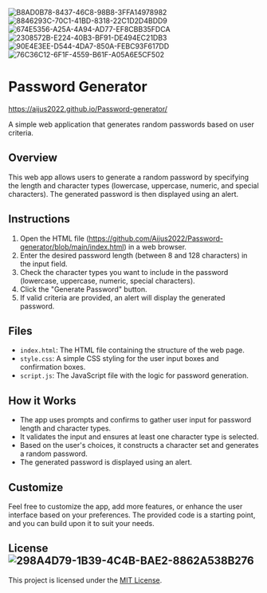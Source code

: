 ![B8AD0B78-8437-46C8-98B8-3FFA14978982](https://github.com/Aijus2022/Password-generator/assets/109210016/1e21a98e-b9f4-4f13-8d30-4fd41a7e1631)
![8846293C-70C1-41BD-8318-22C1D2D4BDD9](https://github.com/Aijus2022/Password-generator/assets/109210016/c30c83cd-54af-46e3-95a3-daf435b2243e)
![674E5356-A25A-4A94-AD77-EF8CBB35FDCA](https://github.com/Aijus2022/Password-generator/assets/109210016/db74b684-d2ce-41b0-a6c5-8b5dc8829000)
![2308572B-E224-40B3-BF91-DE494EC21DB3](https://github.com/Aijus2022/Password-generator/assets/109210016/0b6aa320-0e77-4555-81ae-4fffe07f32eb)
![90E4E3EE-D544-4DA7-850A-FEBC93F617DD](https://github.com/Aijus2022/Password-generator/assets/109210016/c202b7e9-138b-480c-9b74-0227a6e92dcc)
![76C36C12-6F1F-4559-B61F-A05A6E5CF502](https://github.com/Aijus2022/Password-generator/assets/109210016/ed4328bd-34db-4f60-81b5-687a09868ef8)
# Password Generator
https://aijus2022.github.io/Password-generator/

A simple web application that generates random passwords based on user criteria.


## Overview

This web app allows users to generate a random password by specifying the length and character types (lowercase, uppercase, numeric, and special characters). The generated password is then displayed using an alert.

## Instructions

1. Open the HTML file (https://github.com/Aijus2022/Password-generator/blob/main/index.html) in a web browser.
2. Enter the desired password length (between 8 and 128 characters) in the input field.
3. Check the character types you want to include in the password (lowercase, uppercase, numeric, special characters).
4. Click the "Generate Password" button.
5. If valid criteria are provided, an alert will display the generated password.

## Files

- `index.html`: The HTML file containing the structure of the web page.
- `style.css`: A simple CSS styling for the user input boxes and confirmation boxes. 
- `script.js`: The JavaScript file with the logic for password generation.

## How it Works

- The app uses prompts and confirms to gather user input for password length and character types.
- It validates the input and ensures at least one character type is selected.
- Based on the user's choices, it constructs a character set and generates a random password.
- The generated password is displayed using an alert.

## Customize

Feel free to customize the app, add more features, or enhance the user interface based on your preferences. The provided code is a starting point, and you can build upon it to suit your needs.

## License![298A4D79-1B39-4C4B-BAE2-8862A538B276](https://github.com/Aijus2022/Password-generator/assets/109210016/cad21289-9515-4319-9759-6e22db1f83a8)


This project is licensed under the [MIT License](LICENSE).


